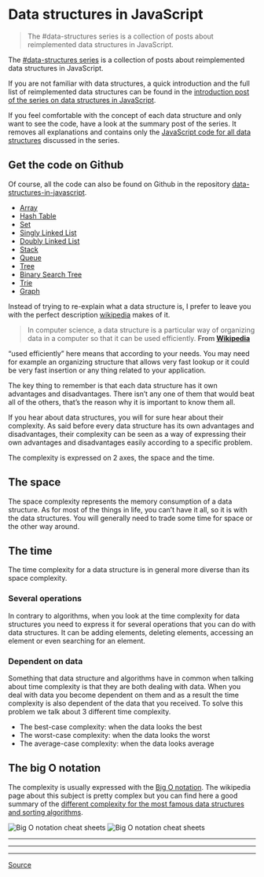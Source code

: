 # Data structures in JavaScript

> The #data-structures series is a collection of posts about reimplemented data structures in JavaScript.

The [#data-structures series](chrome-extension://cjedbglnccaioiolemnfhjncicchinao/category/data-structures-in-javascript/) is a collection of posts about reimplemented data structures in JavaScript.

If you are not familiar with data structures, a quick introduction and the full list of reimplemented data structures can be found in the [introduction post of the series on data structures in JavaScript](chrome-extension://cjedbglnccaioiolemnfhjncicchinao/data-structures-in-javascript/data-structures-in-javascript/).

If you feel comfortable with the concept of each data structure and only want to see the code, have a look at the summary post of the series. It removes all explanations and contains only the [JavaScript code for all data structures](chrome-extension://cjedbglnccaioiolemnfhjncicchinao/data-structures-in-javascript/data-structures-in-javascript-all-the-code/) discussed in the series.

Get the code on Github
----------------------

Of course, all the code can also be found on Github in the repository [data-structures-in-javascript](https://github.com/benoitvallon/computer-science-in-javascript/tree/master/data-structures-in-javascript).

*   [Array](chrome-extension://cjedbglnccaioiolemnfhjncicchinao/data-structures-in-javascript/the-array-data-structure)
*   [Hash Table](chrome-extension://cjedbglnccaioiolemnfhjncicchinao/data-structures-in-javascript/the-hash-table-data-structure)
*   [Set](chrome-extension://cjedbglnccaioiolemnfhjncicchinao/data-structures-in-javascript/the-set-data-structure)
*   [Singly Linked List](chrome-extension://cjedbglnccaioiolemnfhjncicchinao/data-structures-in-javascript/the-singly-linked-list-data-structure)
*   [Doubly Linked List](chrome-extension://cjedbglnccaioiolemnfhjncicchinao/data-structures-in-javascript/the-doubly-linked-list-data-structure)
*   [Stack](chrome-extension://cjedbglnccaioiolemnfhjncicchinao/data-structures-in-javascript/the-stack-data-structure)
*   [Queue](chrome-extension://cjedbglnccaioiolemnfhjncicchinao/data-structures-in-javascript/the-queue-data-structure)
*   [Tree](chrome-extension://cjedbglnccaioiolemnfhjncicchinao/data-structures-in-javascript/the-tree-data-structure)
*   [Binary Search Tree](chrome-extension://cjedbglnccaioiolemnfhjncicchinao/data-structures-in-javascript/the-binary-search-tree-data-structure)
*   [Trie](chrome-extension://cjedbglnccaioiolemnfhjncicchinao/data-structures-in-javascript/the-trie-data-structure)
*   [Graph](chrome-extension://cjedbglnccaioiolemnfhjncicchinao/data-structures-in-javascript/the-graph-data-structure)

Instead of trying to re-explain what a data structure is, I prefer to leave you with the perfect description [wikipedia](https://en.wikipedia.org/wiki/Data_structure) makes of it.

> In computer science, a data structure is a particular way of organizing data in a computer so that it can be used efficiently. **From [Wikipedia](https://en.wikipedia.org/wiki/Data_structure)**

“used efficiently” here means that according to your needs. You may need for example an organizing structure that allows very fast lookup or it could be very fast insertion or any thing related to your application.

The key thing to remember is that each data structure has it own advantages and disadvantages. There isn’t any one of them that would beat all of the others, that’s the reason why it is important to know them all.

If you hear about data structures, you will for sure hear about their complexity. As said before every data structure has its own advantages and disadvantages, their complexity can be seen as a way of expressing their own advantages and disadvantages easily according to a specific problem.

The complexity is expressed on 2 axes, the space and the time.

The space
---------

The space complexity represents the memory consumption of a data structure. As for most of the things in life, you can’t have it all, so it is with the data structures. You will generally need to trade some time for space or the other way around.

The time
--------

The time complexity for a data structure is in general more diverse than its space complexity.

### Several operations

In contrary to algorithms, when you look at the time complexity for data structures you need to express it for several operations that you can do with data structures. It can be adding elements, deleting elements, accessing an element or even searching for an element.

### Dependent on data

Something that data structure and algorithms have in common when talking about time complexity is that they are both dealing with data. When you deal with data you become dependent on them and as a result the time complexity is also dependent of the data that you received. To solve this problem we talk about 3 different time complexity.

*   The best-case complexity: when the data looks the best
*   The worst-case complexity: when the data looks the worst
*   The average-case complexity: when the data looks average

The big O notation
------------------

The complexity is usually expressed with the [Big O notation](https://en.wikipedia.org/wiki/Big_O_notation). The wikipedia page about this subject is pretty complex but you can find here a good summary of the [different complexity for the most famous data structures and sorting algorithms](http://bigocheatsheet.com/).

![Big O notation cheat sheets](chrome-extension://cjedbglnccaioiolemnfhjncicchinao/img/2016-01-11-data-structures-in-javascript/big-o.png "Big O notation cheat sheets") ![Big O notation cheat sheets](chrome-extension://cjedbglnccaioiolemnfhjncicchinao/img/2016-01-11-data-structures-in-javascript/big-o-complexity.png "Big O notation cheat sheets")

* * *

* * *

* * *


[Source](https://blog.benoitvallon.com/data-structures-in-javascript/data-structures-in-javascript/)